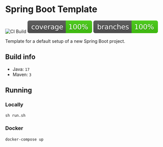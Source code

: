 # Spring Boot Template

![CI Build](https://github.com/AJ8GH/spring-boot-template/actions/workflows/ci-build.yaml/badge.svg)
![Coverage](.github/badges/jacoco.svg)
![Branches](.github/badges/branches.svg)

Template for a default setup of a new Spring Boot project.

## Build info

* Java: `17`
* Maven: `3`

## Running

### Locally

```shell
sh run.sh
```

### Docker
```shell
docker-compose up
```
